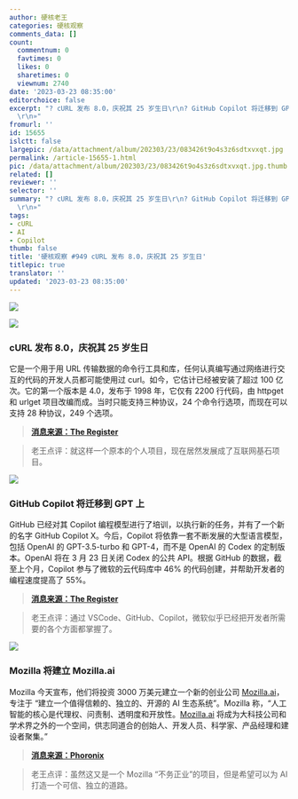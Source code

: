 ```yaml
---
author: 硬核老王
categories: 硬核观察
comments_data: []
count:
  commentnum: 0
  favtimes: 0
  likes: 0
  sharetimes: 0
  viewnum: 2740
date: '2023-03-23 08:35:00'
editorchoice: false
excerpt: "? cURL 发布 8.0，庆祝其 25 岁生日\r\n? GitHub Copilot 将迁移到 GPT 上\r\n? Mozilla 将建立 Mozilla.ai\r\n»
  \r\n»"
fromurl: ''
id: 15655
islctt: false
largepic: /data/attachment/album/202303/23/083426t9o4s3z6sdtxvxqt.jpg
permalink: /article-15655-1.html
pic: /data/attachment/album/202303/23/083426t9o4s3z6sdtxvxqt.jpg.thumb.jpg
related: []
reviewer: ''
selector: ''
summary: "? cURL 发布 8.0，庆祝其 25 岁生日\r\n? GitHub Copilot 将迁移到 GPT 上\r\n? Mozilla 将建立 Mozilla.ai\r\n»
  \r\n»"
tags:
- cURL
- AI
- Copilot
thumb: false
title: '硬核观察 #949 cURL 发布 8.0，庆祝其 25 岁生日'
titlepic: true
translator: ''
updated: '2023-03-23 08:35:00'
---
```


![](/data/attachment/album/202303/23/083426t9o4s3z6sdtxvxqt.jpg)


![](/data/attachment/album/202303/23/083433zw1ve4ez1nana1h6.jpg)


### cURL 发布 8.0，庆祝其 25 岁生日


它是一个用于用 URL 传输数据的命令行工具和库，任何认真编写通过网络进行交互的代码的开发人员都可能使用过 curl。如今，它估计已经被安装了超过 100 亿次。它的第一个版本是 4.0，发布于 1998 年，它仅有 2200 行代码，由 httpget 和 urlget 项目改编而成。当时只能支持三种协议，24 个命令行选项，而现在可以支持 28 种协议，249 个选项。



> 
> **[消息来源：The Register](https://www.theregister.com/2023/03/21/curl_project_25)**
> 
> 
> 



> 
> 老王点评：就这样一个原本的个人项目，现在居然发展成了互联网基石项目。
> 
> 
> 


![](/data/attachment/album/202303/23/083442yva4ldjek41a7jev.jpg)


### GitHub Copilot 将迁移到 GPT 上


GitHub 已经对其 Copilot 编程模型进行了培训，以执行新的任务，并有了一个新的名字 GitHub Copilot X。今后，Copilot 将依靠一套不断发展的大型语言模型，包括 OpenAI 的 GPT-3.5-turbo 和 GPT-4，而不是 OpenAI 的 Codex 的定制版本。OpenAI 将在 3 月 23 日关闭 Codex 的公共 API。根据 GitHub 的数据，截至上个月，Copilot 参与了微软的云代码库中 46% 的代码创建，并帮助开发者的编程速度提高了 55%。



> 
> **[消息来源：The Register](https://www.theregister.com/2023/03/22/github_copilot_learns_new_tricks/)**
> 
> 
> 



> 
> 老王点评：通过 VSCode、GitHub、Copilot，微软似乎已经把开发者所需要的各个方面都掌握了。
> 
> 
> 


![](/data/attachment/album/202303/23/083454n4gree427e7ccoog.jpg)


### Mozilla 将建立 Mozilla.ai


Mozilla 今天宣布，他们将投资 3000 万美元建立一个新的创业公司 [Mozilla.ai](http://mozilla.ai/)，专注于 “建立一个值得信赖的、独立的、开源的 AI 生态系统”。Mozilla 称，“人工智能的核心是代理权、问责制、透明度和开放性。[Mozilla.ai](http://mozilla.ai/) 将成为大科技公司和学术界之外的一个空间，供志同道合的创始人、开发人员、科学家、产品经理和建设者聚集。”



> 
> **[消息来源：Phoronix](https://www.phoronix.com/news/Mozilla.ai)**
> 
> 
> 



> 
> 老王点评：虽然这又是一个 Mozilla “不务正业”的项目，但是希望可以为 AI 打造一个可信、独立的道路。
> 
> 
>